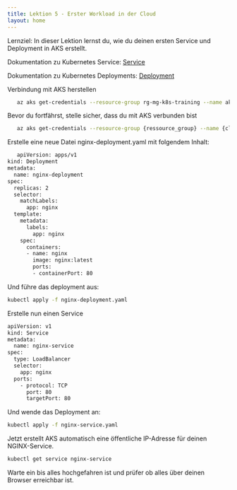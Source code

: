 ```yaml
---
title: Lektion 5 - Erster Workload in der Cloud
layout: home
---
```


Lernziel: In dieser Lektion lernst du, wie du deinen ersten Service und Deployment in AKS erstellt.

Dokumentation zu Kubernetes Service:
[Service](https://kubernetes.io/docs/concepts/services-networking/service/)

Dokumentation zu Kubernetes Deployments:
[Deployment](https://kubernetes.io/docs/concepts/workloads/controllers/deployment/)

Verbindung mit AKS herstellen

```bash
   az aks get-credentials --resource-group rg-mg-k8s-training --name aks-mg-k8s-training
```

Bevor du fortfährst, stelle sicher, dass du mit AKS verbunden bist

```bash
   az aks get-credentials --resource-group {ressource_group} --name {cluster_name}
```

Erstelle eine neue Datei nginx-deployment.yaml mit folgendem Inhalt:

```bash
   apiVersion: apps/v1
kind: Deployment
metadata:
  name: nginx-deployment
spec:
  replicas: 2
  selector:
    matchLabels:
      app: nginx
  template:
    metadata:
      labels:
        app: nginx
    spec:
      containers:
      - name: nginx
        image: nginx:latest
        ports:
        - containerPort: 80
```

Und führe das deployment aus:

```bash
kubectl apply -f nginx-deployment.yaml
```

Erstelle nun einen Service

```bash
apiVersion: v1
kind: Service
metadata:
  name: nginx-service
spec:
  type: LoadBalancer
  selector:
    app: nginx
  ports:
    - protocol: TCP
      port: 80
      targetPort: 80
```

Und wende das Deployment an:

```bash
kubectl apply -f nginx-service.yaml
```

Jetzt erstellt AKS automatisch eine öffentliche IP-Adresse für deinen NGINX-Service.

```bash
kubectl get service nginx-service
```

Warte ein bis alles hochgefahren ist und prüfer ob alles über deinen Browser erreichbar ist.
